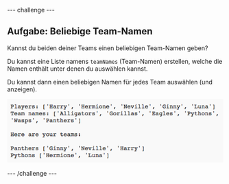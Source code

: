 --- challenge ---
## Aufgabe: Beliebige Team-Namen
Kannst du beiden deiner Teams einen beliebigen Team-Namen geben?

Du kannst eine Liste namens `teamNames` (Team-Namen) erstellen, welche die Namen enthält unter denen du auswählen kannst.

Du kannst dann einen beliebigen Namen für jedes Team auswählen (und anzeigen).

![screenshot](images/team-finished.png)



--- /challenge ---